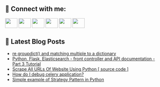 ## 🔎 Connect with me:
[<img height="32" width="40" src="https://cdn.jsdelivr.net/npm/simple-icons@v5/icons/telegram.svg" />](https://t.me/bullbesh)
[<img height="32" width="40" src="https://cdn.jsdelivr.net/npm/simple-icons@v5/icons/vk.svg" />](https://vk.com/bullbesh)
[<img height="32" width="40" src="https://cdn.jsdelivr.net/npm/simple-icons@v5/icons/twitter.svg" />](https://twitter.com/bullbesh1)
[<img height="32" width="40" src="https://cdn.jsdelivr.net/npm/simple-icons@v5/icons/instagram.svg" />](https://www.instagram.com/bullbesh)
[<img height="32" width="40" src="https://cdn.jsdelivr.net/npm/simple-icons@v5/icons/reddit.svg" />](https://www.reddit.com/user/bullbesh)
[<img height="32" width="40" src="https://cdn.jsdelivr.net/npm/simple-icons@v5/icons/youtube.svg" />](https://www.youtube.com/channel/UCtfjRs6uzgq5mfm8S06WTcg)

## 📕 Latest Blog Posts
<!-- BLOG-POST-LIST:START -->
- [re groupdict&lpar;&rpar; and matching multiple to a dictionary](https://www.reddit.com/r/Python/comments/u4b711/re_groupdict_and_matching_multiple_to_a_dictionary/)
- [Python, Flask, Elasticsearch - front controller and API documentation - Part 3 Tutorial](https://www.reddit.com/r/Python/comments/u4aplz/python_flask_elasticsearch_front_controller_and/)
- [Scrape All URLs Of Website Using Python [ source code ]](https://www.reddit.com/r/Python/comments/u4apcg/scrape_all_urls_of_website_using_python_source/)
- [How do I debug celery application?](https://www.reddit.com/r/Python/comments/u4aeg1/how_do_i_debug_celery_application/)
- [Simple example of Strategy Pattern in Python](https://www.reddit.com/r/Python/comments/u4a451/simple_example_of_strategy_pattern_in_python/)
<!-- BLOG-POST-LIST:END -->
